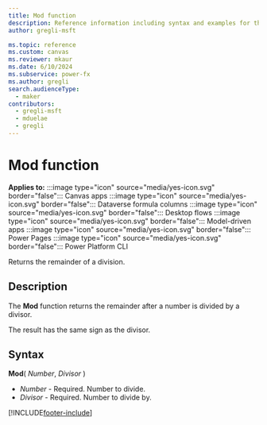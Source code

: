 ```yaml
---
title: Mod function
description: Reference information including syntax and examples for the Mod function.
author: gregli-msft

ms.topic: reference
ms.custom: canvas
ms.reviewer: mkaur
ms.date: 6/10/2024
ms.subservice: power-fx
ms.author: gregli
search.audienceType:
  - maker
contributors:
  - gregli-msft
  - mduelae
  - gregli
---
```


# Mod function

**Applies to:** :::image type="icon" source="media/yes-icon.svg" border="false"::: Canvas apps :::image type="icon" source="media/yes-icon.svg" border="false"::: Dataverse formula columns :::image type="icon" source="media/yes-icon.svg" border="false"::: Desktop flows :::image type="icon" source="media/yes-icon.svg" border="false"::: Model-driven apps :::image type="icon" source="media/yes-icon.svg" border="false"::: Power Pages :::image type="icon" source="media/yes-icon.svg" border="false"::: Power Platform CLI

Returns the remainder of a division.

## Description

The **Mod** function returns the remainder after a number is divided by a divisor.

The result has the same sign as the divisor.

## Syntax

**Mod**( _Number_, _Divisor_ )

- _Number_ - Required. Number to divide.
- _Divisor_ - Required. Number to divide by.

[!INCLUDE[footer-include](../../includes/footer-banner.md)]

